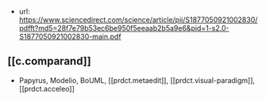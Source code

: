 
- url: https://www.sciencedirect.com/science/article/pii/S1877050921002830/pdfft?md5=28f7e79b53ec6be950f5eeaab2b5a9e6&pid=1-s2.0-S1877050921002830-main.pdf

## [[c.comparand]]

- Papyrus, Modelio, BoUML, [[prdct.metaedit]], [[prdct.visual-paradigm]], [[prdct.acceleo]] 